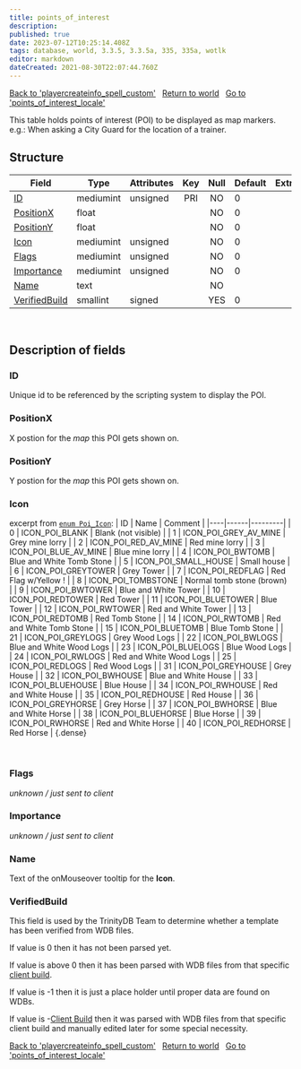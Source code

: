 ```yaml
---
title: points_of_interest
description: 
published: true
date: 2023-07-12T10:25:14.408Z
tags: database, world, 3.3.5, 3.3.5a, 335, 335a, wotlk
editor: markdown
dateCreated: 2021-08-30T22:07:44.760Z
---
```


<a href="https://trinitycore.info/en/database/335/world/playercreateinfo_spell_custom" class="mt-5 v-btn v-btn--depressed v-btn--flat v-btn--outlined theme--light v-size--default darkblue--text text--lighten-3"><span class="v-btn__content"><i aria-hidden="true" class="v-icon notranslate v-icon--left mdi mdi-arrow-left theme--light"></i><span>Back to 'playercreateinfo_spell_custom'</span></span></a>&nbsp;&nbsp;&nbsp;<a href="https://trinitycore.info/en/database/335/world/home" class="mt-5 v-btn v-btn--depressed v-btn--flat v-btn--outlined theme--light v-size--default darkblue--text text--lighten-3"><span class="v-btn__content"><i aria-hidden="true" class="v-icon notranslate v-icon--left mdi mdi-home-outline theme--light"></i><span>Return to world</span></span></a>&nbsp;&nbsp;&nbsp;<a href="https://trinitycore.info/en/database/335/world/points_of_interest_locale" class="mt-5 v-btn v-btn--depressed v-btn--flat v-btn--outlined theme--light v-size--default darkblue--text text--lighten-3"><span class="v-btn__content"><span>Go to 'points_of_interest_locale'</span><i aria-hidden="true" class="v-icon notranslate v-icon--right mdi mdi-arrow-right theme--light"></i></span></a>

This table holds points of interest (POI) to be displayed as map markers. 
e.g.: When asking a City Guard for the location of a trainer. 


## Structure

| Field | Type | Attributes | Key | Null | Default | Extra | Comment |
| --- | --- | --- | :---: | :---: | --- | --- | --- |
| [ID](#id) | mediumint | unsigned | PRI | NO | 0 |  |  |
| [PositionX](#positionx) | float |  |  | NO | 0 |  |  |
| [PositionY](#positiony) | float |  |  | NO | 0 |  |  |
| [Icon](#icon) | mediumint | unsigned |  | NO | 0 |  |  |
| [Flags](#flags) | mediumint | unsigned |  | NO | 0 |  |  |
| [Importance](#importance) | mediumint | unsigned |  | NO | 0 |  |  |
| [Name](#name) | text |  |  | NO |  |  |  |
| [VerifiedBuild](#verifiedbuild) | smallint | signed |  | YES | 0 |  |  |
&nbsp;
## Description of fields

### ID
Unique id to be referenced by the scripting system to display the POI.
&nbsp;

### PositionX
X postion for the _map_ this POI gets shown on.
&nbsp;

### PositionY
Y postion for the _map_ this POI gets shown on.
&nbsp;

### Icon

excerpt from [`enum Poi_Icon`](https://github.com/TrinityCore/TrinityCore/blob/3.3.5/src/server/game/Entities/Creature/GossipDef.h):
| ID | Name | Comment |
|----|------|---------|
| 0 | ICON_POI_BLANK | Blank (not visible) |
| 1 | ICON_POI_GREY_AV_MINE | Grey mine lorry |
| 2 | ICON_POI_RED_AV_MINE | Red mine lorry |
| 3 | ICON_POI_BLUE_AV_MINE | Blue mine lorry |
| 4 | ICON_POI_BWTOMB | Blue and White Tomb Stone |
| 5 | ICON_POI_SMALL_HOUSE | Small house |
| 6 | ICON_POI_GREYTOWER | Grey Tower |
| 7 | ICON_POI_REDFLAG | Red Flag w/Yellow ! |
| 8 | ICON_POI_TOMBSTONE | Normal tomb stone (brown) |
| 9 | ICON_POI_BWTOWER | Blue and White Tower |
| 10 | ICON_POI_REDTOWER | Red Tower |
| 11 | ICON_POI_BLUETOWER | Blue Tower |
| 12 | ICON_POI_RWTOWER | Red and White Tower |
| 13 | ICON_POI_REDTOMB | Red Tomb Stone |
| 14 | ICON_POI_RWTOMB | Red and White Tomb Stone |
| 15 | ICON_POI_BLUETOMB | Blue Tomb Stone |
| 21 | ICON_POI_GREYLOGS | Grey Wood Logs |
| 22 | ICON_POI_BWLOGS | Blue and White Wood Logs |
| 23 | ICON_POI_BLUELOGS | Blue Wood Logs |
| 24 | ICON_POI_RWLOGS | Red and White Wood Logs |
| 25 | ICON_POI_REDLOGS | Red Wood Logs |
| 31 | ICON_POI_GREYHOUSE | Grey House |
| 32 | ICON_POI_BWHOUSE | Blue and White House |
| 33 | ICON_POI_BLUEHOUSE | Blue House |
| 34 | ICON_POI_RWHOUSE | Red and White House |
| 35 | ICON_POI_REDHOUSE | Red House |
| 36 | ICON_POI_GREYHORSE | Grey Horse |
| 37 | ICON_POI_BWHORSE | Blue and White Horse |
| 38 | ICON_POI_BLUEHORSE | Blue Horse |
| 39 | ICON_POI_RWHORSE | Red and White Horse |
| 40 | ICON_POI_REDHORSE | Red Horse |
{.dense}

&nbsp;

### Flags
*unknown / just sent to client*
&nbsp;

### Importance
*unknown / just sent to client*
&nbsp;

### Name
Text of the onMouseover tooltip for the **Icon**.
&nbsp;

### VerifiedBuild
This field is used by the TrinityDB Team to determine whether a template has been verified from WDB files.

If value is 0 then it has not been parsed yet.

If value is above 0 then it has been parsed with WDB files from that specific [client build](/en/database/335/auth/realmlist#gamebuild).

If value is -1 then it is just a place holder until proper data are found on WDBs.

If value is -[Client Build](/en/database/335/auth/realmlist#gamebuild) then it was parsed with WDB files from that specific client build and manually edited later for some special necessity.
&nbsp;

<a href="https://trinitycore.info/en/database/335/world/playercreateinfo_spell_custom" class="mt-5 v-btn v-btn--depressed v-btn--flat v-btn--outlined theme--light v-size--default darkblue--text text--lighten-3"><span class="v-btn__content"><i aria-hidden="true" class="v-icon notranslate v-icon--left mdi mdi-arrow-left theme--light"></i><span>Back to 'playercreateinfo_spell_custom'</span></span></a>&nbsp;&nbsp;&nbsp;<a href="https://trinitycore.info/en/database/335/world/home" class="mt-5 v-btn v-btn--depressed v-btn--flat v-btn--outlined theme--light v-size--default darkblue--text text--lighten-3"><span class="v-btn__content"><i aria-hidden="true" class="v-icon notranslate v-icon--left mdi mdi-home-outline theme--light"></i><span>Return to world</span></span></a>&nbsp;&nbsp;&nbsp;<a href="https://trinitycore.info/en/database/335/world/points_of_interest_locale" class="mt-5 v-btn v-btn--depressed v-btn--flat v-btn--outlined theme--light v-size--default darkblue--text text--lighten-3"><span class="v-btn__content"><span>Go to 'points_of_interest_locale'</span><i aria-hidden="true" class="v-icon notranslate v-icon--right mdi mdi-arrow-right theme--light"></i></span></a>
